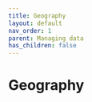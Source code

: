 ```yaml
---
title: Geography
layout: default
nav_order: 1
parent: Managing data
has_children: false
---
```


# Geography

